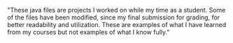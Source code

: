 "These java files are projects I worked on while my time as a student. Some of the files have been modified, since my final submission for grading, for better readability and utilization. These are examples of what I have learned from my courses but not examples of what I know fully." 
